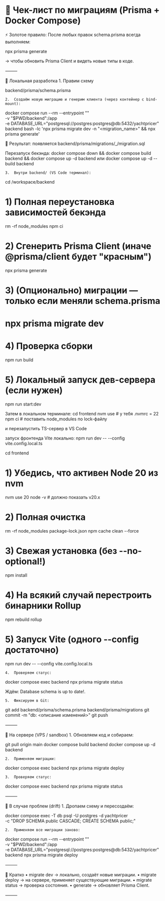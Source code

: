 # 🚀 Чек-лист по миграциям (Prisma + Docker Compose)

⚡️ Золотое правило:
После любых правок schema.prisma всегда выполняем:

npx prisma generate

→ чтобы обновить Prisma Client и видеть новые типы в коде.

⸻

🔹 Локальная разработка
	1.	Правим схему

backend/prisma/schema.prisma


	2.	Создаём новую миграцию и генерим клиента (через контейнер с bind-mount):

docker compose run --rm --entrypoint "" \
  -v "$PWD/backend":/app \
  -e DATABASE_URL="postgresql://postgres:postgres@db:5432/yachtpricer" \
  backend bash -lc 'npx prisma migrate dev -n "<migration_name>" && npx prisma generate'

📂 Результат:
появляется backend/prisma/migrations/<timestamp>_<name>/migration.sql

Перезапуск бекэнда:
docker compose down && docker compose build backend && docker compose up -d backend
или
docker compose up -d --build backend

	3.	Внутри backend/ (VS Code терминал):

cd /workspace/backend

# 1) Полная переустановка зависимостей бекэнда
rm -rf node_modules
npm ci

# 2) Сгенерить Prisma Client (иначе @prisma/client будет "красным")
npx prisma generate

# 3) (Опционально) миграции — только если меняли schema.prisma
# npx prisma migrate dev

# 4) Проверка сборки
npm run build

# 5) Локальный запуск дев-сервера (если нужен)
npm run start:dev

Затем в локальном терминале:
cd frontend
nvm use            # у тебя .nvmrc = 22
npm ci             # поставить node_modules по lock-файлу

и перезапустить TS-сервер в VS Code

запуск фронтенда Vite локально:
npm run dev -- --config vite.config.local.ts

cd frontend

# 1) Убедись, что активен Node 20 из nvm
nvm use 20
node -v    # должно показать v20.x

# 2) Полная очистка
rm -rf node_modules package-lock.json
npm cache clean --force

# 3) Свежая установка (без --no-optional!)
npm install

# 4) На всякий случай перестроить бинарники Rollup
npm rebuild rollup

# 5) Запуск Vite (одного --config достаточно)
npm run dev -- --config vite.config.local.ts

	4.	Проверяем статус:

docker compose exec backend npx prisma migrate status

Ждём: Database schema is up to date!.

	5.	Фиксируем в Git:

git add backend/prisma/schema.prisma backend/prisma/migrations
git commit -m "db: <описание изменений>"
git push



⸻

🔹 На сервере (VPS / sandbox)
	1.	Обновляем код и собираем:

git pull origin main
docker compose build backend
docker compose up -d backend


	2.	Применяем миграции:

docker compose exec backend npx prisma migrate deploy


	3.	Проверяем статус:

docker compose exec backend npx prisma migrate status



⸻

🔹 В случае проблем (drift)
	1.	Дропаем схему и пересоздаём:

docker compose exec -T db psql -U postgres -d yachtpricer \
  -c "DROP SCHEMA public CASCADE; CREATE SCHEMA public;"


	2.	Применяем все миграции заново:

docker compose run --rm --entrypoint "" \
  -v "$PWD/backend":/app \
  -e DATABASE_URL="postgresql://postgres:postgres@db:5432/yachtpricer" \
  backend npx prisma migrate deploy



⸻

🔹 Кратко
	•	migrate dev → локально, создаёт новые миграции.
	•	migrate deploy → на сервере, применяет существующие миграции.
	•	migrate status → проверка состояния.
	•	generate → обновляет Prisma Client.

⸻
